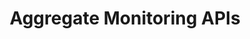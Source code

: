 ---
id: getting-started
title: Aggregate Monitoring APIs
description: Aggregate Monitoring APIs
hide_title: true
slug: /sase/docs/sspm
hide_table_of_contents: false
keywords:
  - sase
---